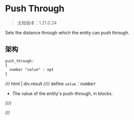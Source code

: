 # Push Through

> 文档版本：1.21.0.24

Sets the distance through which the entity can push through.

## 架构

```mcschema
push_through:
{
  number "value" : opt
}

```

/// html | div.result
//// define
`value`：<samp>number</samp>

- The value of the entity's push-through, in blocks.


////


///


